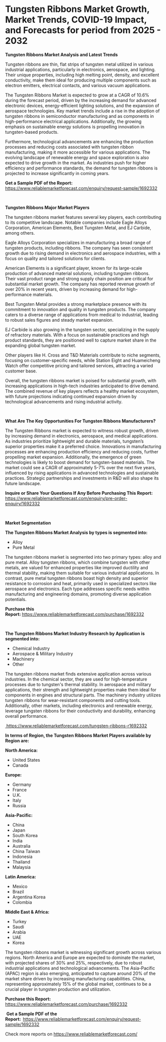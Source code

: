 <p><h1>Tungsten Ribbons Market Growth, Market Trends, COVID-19 Impact, and Forecasts for period from 2025 - 2032</h1></p><p><strong>Tungsten Ribbons Market Analysis and Latest Trends</strong></p>
<p><p>Tungsten ribbons are thin, flat strips of tungsten metal utilized in various industrial applications, particularly in electronics, aerospace, and lighting. Their unique properties, including high melting point, density, and excellent conductivity, make them ideal for producing multiple components such as electron emitters, electrical contacts, and various vacuum applications. </p><p>The Tungsten Ribbons Market is expected to grow at a CAGR of 10.6% during the forecast period, driven by the increasing demand for advanced electronic devices, energy-efficient lighting solutions, and the expansion of aerospace technologies. Key market trends include a rise in the adoption of tungsten ribbons in semiconductor manufacturing and as components in high-performance electrical applications. Additionally, the growing emphasis on sustainable energy solutions is propelling innovation in tungsten-based products. </p><p>Furthermore, technological advancements are enhancing the production processes and reducing costs associated with tungsten ribbon manufacturing, making it more accessible for various applications. The evolving landscape of renewable energy and space exploration is also expected to drive growth in the market. As industries push for higher efficiency and performance standards, the demand for tungsten ribbons is projected to increase significantly in coming years.</p></p>
<p><strong>Get a Sample PDF of the Report:&nbsp;</strong> <a href="https://www.reliablemarketforecast.com/enquiry/request-sample/1692332?utm_campaign=1170&utm_medium=2&utm_source=Github&utm_content=ia&utm_term=07012025&utm_id=tungsten-ribbons">https://www.reliablemarketforecast.com/enquiry/request-sample/1692332</a></p>
<p>&nbsp;</p>
<p><strong>Tungsten Ribbons Major Market Players</strong></p>
<p><p>The tungsten ribbons market features several key players, each contributing to its competitive landscape. Notable companies include Eagle Alloys Corporation, American Elements, Best Tungsten Metal, and EJ Carbide, among others.</p><p>Eagle Alloys Corporation specializes in manufacturing a broad range of tungsten products, including ribbons. The company has seen consistent growth due to rising demand in electronics and aerospace industries, with a focus on quality and tailored solutions for clients.</p><p>American Elements is a significant player, known for its large-scale production of advanced material solutions, including tungsten ribbons. Their vast product range and strong supply chain position are critical for substantial market growth. The company has reported revenue growth of over 20% in recent years, driven by increasing demand for high-performance materials.</p><p>Best Tungsten Metal provides a strong marketplace presence with its commitment to innovation and quality in tungsten products. The company caters to a diverse range of applications from medical to industrial, leading to robust sales figures and steady market expansion.</p><p>EJ Carbide is also growing in the tungsten sector, specializing in the supply of refractory materials. With a focus on sustainable practices and high product standards, they are positioned well to capture market share in the expanding global tungsten market.</p><p>Other players like H. Cross and T&D Materials contribute to niche segments, focusing on customer-specific needs, while Station Eight and Huameicheng Watch offer competitive pricing and tailored services, attracting a varied customer base.</p><p>Overall, the tungsten ribbons market is poised for substantial growth, with increasing applications in high-tech industries anticipated to drive demand. The combined revenue of key players reflects a healthy market ecosystem, with future projections indicating continued expansion driven by technological advancements and rising industrial activity.</p></p>
<p>&nbsp;</p>
<p><strong>What Are The Key Opportunities For Tungsten Ribbons Manufacturers?</strong></p>
<p><p>The Tungsten Ribbons market is expected to witness robust growth, driven by increasing demand in electronics, aerospace, and medical applications. As industries prioritize lightweight and durable materials, tungsten’s superior properties make it a preferred choice. Innovations in manufacturing processes are enhancing production efficiency and reducing costs, further propelling market expansion. Additionally, the emergence of green technologies is likely to boost demand for tungsten-based materials. The market could see a CAGR of approximately 5-7% over the next five years, influenced by rising applications in advanced technologies and sustainable practices. Strategic partnerships and investments in R&D will also shape its future landscape.</p></p>
<p><strong>Inquire or Share Your Questions If Any Before Purchasing This Report:</strong> <a href="https://www.reliablemarketforecast.com/enquiry/pre-order-enquiry/1692332?utm_campaign=1170&utm_medium=2&utm_source=Github&utm_content=ia&utm_term=07012025&utm_id=tungsten-ribbons">https://www.reliablemarketforecast.com/enquiry/pre-order-enquiry/1692332</a></p>
<p>&nbsp;</p>
<p><strong>Market Segmentation</strong></p>
<p><strong>The Tungsten Ribbons Market Analysis by types is segmented into:</strong></p>
<p><ul><li>Alloy</li><li>Pure Metal</li></ul></p>
<p><p>The tungsten ribbons market is segmented into two primary types: alloy and pure metal. Alloy tungsten ribbons, which combine tungsten with other metals, are valued for enhanced properties like improved ductility and thermal stability, making them suitable for various industrial applications. In contrast, pure metal tungsten ribbons boast high density and superior resistance to corrosion and heat, primarily used in specialized sectors like aerospace and electronics. Each type addresses specific needs within manufacturing and engineering domains, promoting diverse application potentials.</p></p>
<p><strong>Purchase this Report:&nbsp;</strong><a href="https://www.reliablemarketforecast.com/purchase/1692332?utm_campaign=1170&utm_medium=2&utm_source=Github&utm_content=ia&utm_term=07012025&utm_id=tungsten-ribbons">https://www.reliablemarketforecast.com/purchase/1692332</a></p>
<p>&nbsp;</p>
<p><strong>The Tungsten Ribbons Market Industry Research by Application is segmented into:</strong></p>
<p><ul><li>Chemical Industry</li><li>Aerospace & Military Industry</li><li>Machinery</li><li>Other</li></ul></p>
<p><p>The tungsten ribbons market finds extensive application across various industries. In the chemical sector, they are used for high-temperature processes due to tungsten's thermal stability. In aerospace and military applications, their strength and lightweight properties make them ideal for components in engines and structural parts. The machinery industry utilizes tungsten ribbons for wear-resistant components and cutting tools. Additionally, other markets, including electronics and renewable energy, leverage tungsten ribbons for their conductivity and durability, enhancing overall performance.</p></p>
<p><a href="https://www.reliablemarketforecast.com/tungsten-ribbons-r1692332?utm_campaign=1170&utm_medium=2&utm_source=Github&utm_content=ia&utm_term=07012025&utm_id=tungsten-ribbons">&nbsp;https://www.reliablemarketforecast.com/tungsten-ribbons-r1692332</a></p>
<p><strong>In terms of Region, the Tungsten Ribbons Market Players available by Region are:</strong></p>
<p>
    <p> <strong> North America: </strong>
        <ul>
            <li>United States</li>
            <li>Canada</li>
        </ul>
        </p> 
    <p> <strong> Europe: </strong>
        <ul>
            <li>Germany</li>
            <li>France</li>
            <li>U.K.</li>
            <li>Italy</li>
            <li>Russia</li>
        </ul>
        </p> 
    <p> <strong> Asia-Pacific: </strong>
        <ul>
            <li>China</li>
            <li>Japan</li>
            <li>South Korea</li>
            <li>India</li>
            <li>Australia</li>
            <li>China Taiwan</li>
            <li>Indonesia</li>
            <li>Thailand</li>
            <li>Malaysia</li>
        </ul>
        </p> 
    <p> <strong> Latin America: </strong>
        <ul>
            <li>Mexico</li>
            <li>Brazil</li>
            <li>Argentina Korea</li>
            <li>Colombia</li>
        </ul>
        </p> 
    <p> <strong> Middle East & Africa: </strong>
        <ul>
            <li>Turkey</li>
            <li>Saudi</li>
            <li>Arabia</li>
            <li>UAE</li>
            <li>Korea</li>
        </ul>
    </p>
    </p>
<p><p>The tungsten ribbons market is witnessing significant growth across various regions. North America and Europe are expected to dominate the market, with projected shares of 30% and 25%, respectively, due to robust industrial applications and technological advancements. The Asia-Pacific (APAC) region is also emerging, anticipated to capture around 20% of the market share driven by increasing manufacturing capabilities. China, representing approximately 15% of the global market, continues to be a crucial player in tungsten production and utilization.</p></p>
<p><strong>Purchase this Report: </strong><a href="https://www.reliablemarketforecast.com/purchase/1692332?utm_campaign=1170&utm_medium=2&utm_source=Github&utm_content=ia&utm_term=07012025&utm_id=tungsten-ribbons">https://www.reliablemarketforecast.com/purchase/1692332</a></p>
<p>&nbsp;<strong>Get a Sample PDF of the Report:&nbsp;&nbsp;</strong><a href="https://www.reliablemarketforecast.com/enquiry/request-sample/1692332?utm_campaign=1170&utm_medium=2&utm_source=Github&utm_content=ia&utm_term=07012025&utm_id=tungsten-ribbons">https://www.reliablemarketforecast.com/enquiry/request-sample/1692332</a></p>
<p><strong></strong></p>
<p>Check more reports on <a href="https://www.reliablemarketforecast.com/?utm_campaign=1170&utm_medium=2&utm_source=Github&utm_content=ia&utm_term=07012025&utm_id=tungsten-ribbons">https://www.reliablemarketforecast.com/</a></p>